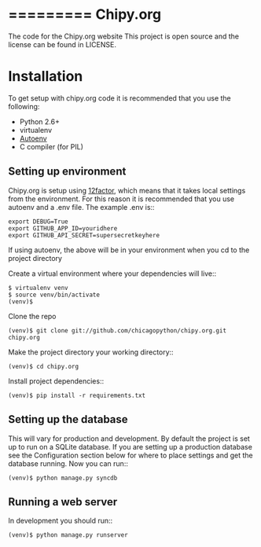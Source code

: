 =========
Chipy.org
=========

The code for the Chipy.org website
This project is open source and the license can be found in LICENSE.


Installation
============

To get setup with chipy.org code it is recommended that you use the following:

 * Python 2.6+
 * virtualenv
 * [Autoenv](https://github.com/kennethreitz/autoenv)
 * C compiler (for PIL)

Setting up environment
----------------------

Chipy.org is setup using [12factor](http://12factor.net), which means that it takes local settings from the environment. For this reason it is recommended that you use autoenv and a .env file. The example .env is::

    export DEBUG=True
    export GITHUB_APP_ID=youridhere
    export GITHUB_API_SECRET=supersecretkeyhere

If using autoenv, the above will be in your environment when you cd to the project directory

Create a virtual environment where your dependencies will live::

    $ virtualenv venv
    $ source venv/bin/activate
    (venv)$

Clone the repo

    (venv)$ git clone git://github.com/chicagopython/chipy.org.git chipy.org

Make the project directory your working directory::

    (venv)$ cd chipy.org

Install project dependencies::

    (venv)$ pip install -r requirements.txt

Setting up the database
-----------------------

This will vary for production and development. By default the project is set
up to run on a SQLite database. If you are setting up a production database
see the Configuration section below for where to place settings and get the
database running. Now you can run::

    (venv)$ python manage.py syncdb

Running a web server
--------------------

In development you should run::

    (venv)$ python manage.py runserver


